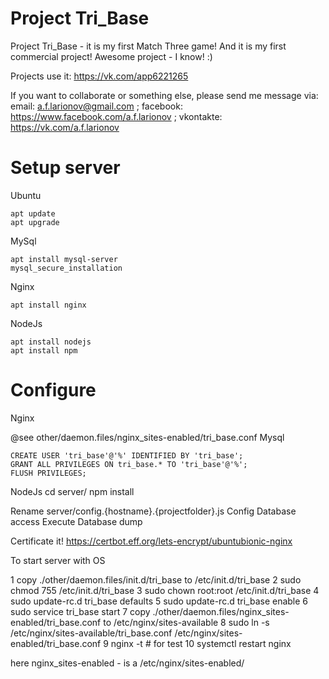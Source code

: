 # Project Tri_Base 

Project Tri_Base - it is my first Match Three game!
And it is my first commercial project!
Awesome project - I know! :)

Projects use it:
 https://vk.com/app6221265

If you want to collaborate or something else, please send me message via:
email: a.f.larionov@gmail.com ;
facebook: https://www.facebook.com/a.f.larionov ;
vkontakte: https://vk.com/a.f.larionov

# Setup server

Ubuntu

    apt update
    apt upgrade
MySql

    apt install mysql-server
    mysql_secure_installation
Nginx

    apt install nginx
        
NodeJs

    apt install nodejs
    apt install npm

# Configure
Nginx
 
 @see other/daemon.files/nginx_sites-enabled/tri_base.conf
Mysql

    CREATE USER 'tri_base'@'%' IDENTIFIED BY 'tri_base';
    GRANT ALL PRIVILEGES ON tri_base.* TO 'tri_base'@'%';
    FLUSH PRIVILEGES;

NodeJs
    cd server/
    npm install
    
Rename server/config.{hostname}.{projectfolder}.js
Config Database access
Execute Database dump

Certificate it!
https://certbot.eff.org/lets-encrypt/ubuntubionic-nginx

To start server with OS

1 copy ./other/daemon.files/init.d/tri_base to /etc/init.d/tri_base
2 sudo chmod 755 /etc/init.d/tri_base
3 sudo chown root:root /etc/init.d/tri_base
4 sudo update-rc.d tri_base defaults
5 sudo update-rc.d tri_base enable
6 sudo service tri_base start
7 copy ./other/daemon.files/nginx_sites-enabled/tri_base.conf to /etc/nginx/sites-available
8 sudo ln -s /etc/nginx/sites-available/tri_base.conf /etc/nginx/sites-enabled/tri_base.conf
9 nginx -t # for test
10 systemctl restart nginx

here nginx_sites-enabled - is a /etc/nginx/sites-enabled/
